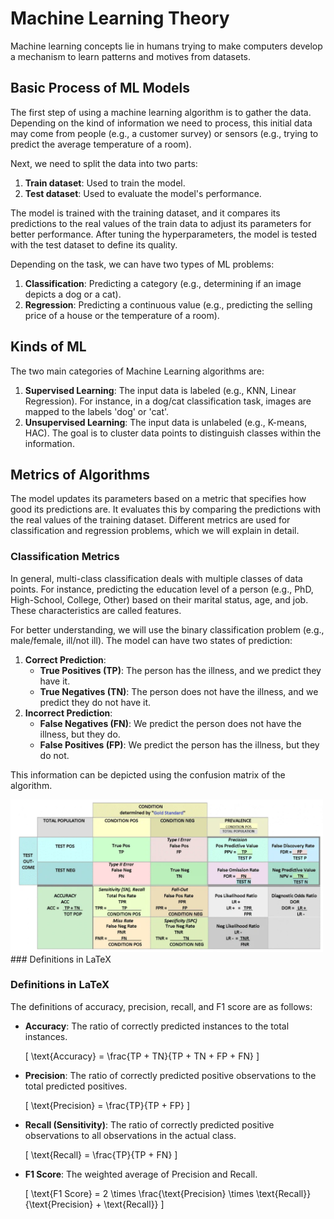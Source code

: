 # Machine Learning Theory

Machine learning concepts lie in humans trying to make computers develop a mechanism to learn patterns and motives from datasets.

## Basic Process of ML Models

The first step of using a machine learning algorithm is to gather the data. Depending on the kind of information we need to process, this initial data may come from people (e.g., a customer survey) or sensors (e.g., trying to predict the average temperature of a room). 

Next, we need to split the data into two parts:
1. **Train dataset**: Used to train the model.
2. **Test dataset**: Used to evaluate the model's performance.

The model is trained with the training dataset, and it compares its predictions to the real values of the train data to adjust its parameters for better performance. After tuning the hyperparameters, the model is tested with the test dataset to define its quality.

Depending on the task, we can have two types of ML problems:
1. **Classification**: Predicting a category (e.g., determining if an image depicts a dog or a cat).
2. **Regression**: Predicting a continuous value (e.g., predicting the selling price of a house or the temperature of a room).

## Kinds of ML

The two main categories of Machine Learning algorithms are:
1. **Supervised Learning**: The input data is labeled (e.g., KNN, Linear Regression). For instance, in a dog/cat classification task, images are mapped to the labels 'dog' or 'cat'.
2. **Unsupervised Learning**: The input data is unlabeled (e.g., K-means, HAC). The goal is to cluster data points to distinguish classes within the information.

## Metrics of Algorithms

The model updates its parameters based on a metric that specifies how good its predictions are. It evaluates this by comparing the predictions with the real values of the training dataset. Different metrics are used for classification and regression problems, which we will explain in detail.

### Classification Metrics

In general, multi-class classification deals with multiple classes of data points. For instance, predicting the education level of a person (e.g., PhD, High-School, College, Other) based on their marital status, age, and job. These characteristics are called features.

For better understanding, we will use the binary classification problem (e.g., male/female, ill/not ill). The model can have two states of prediction:
1. **Correct Prediction**:
   - **True Positives (TP)**: The person has the illness, and we predict they have it.
   - **True Negatives (TN)**: The person does not have the illness, and we predict they do not have it.
2. **Incorrect Prediction**:
   - **False Negatives (FN)**: We predict the person does not have the illness, but they do.
   - **False Positives (FP)**: We predict the person has the illness, but they do not.

This information can be depicted using the confusion matrix of the algorithm.


<img src="Confusion_Matrix.png" alt="confusion_Matrix" width="500">
### Definitions in LaTeX

### Definitions in LaTeX

The definitions of accuracy, precision, recall, and F1 score are as follows:

- **Accuracy**: The ratio of correctly predicted instances to the total instances.

  \[
  \text{Accuracy} = \frac{TP + TN}{TP + TN + FP + FN}
  \]

- **Precision**: The ratio of correctly predicted positive observations to the total predicted positives.

  \[
  \text{Precision} = \frac{TP}{TP + FP}
  \]

- **Recall (Sensitivity)**: The ratio of correctly predicted positive observations to all observations in the actual class.

  \[
  \text{Recall} = \frac{TP}{TP + FN}
  \]

- **F1 Score**: The weighted average of Precision and Recall.

  \[
  \text{F1 Score} = 2 \times \frac{\text{Precision} \times \text{Recall}}{\text{Precision} + \text{Recall}}
  \]
